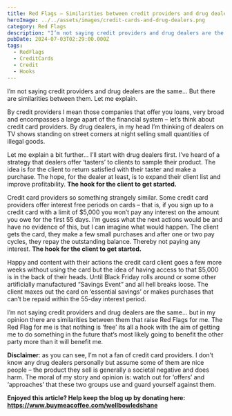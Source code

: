 ```yaml
---
title: Red Flags – Similarities between credit providers and drug dealers
heroImage: ../../assets/images/credit-cards-and-drug-dealers.png
category: Red Flags
description: "I’m not saying credit providers and drug dealers are the same… "
pubDate: 2024-07-03T02:29:00.000Z
tags:
  - RedFlags
  - CreditCards
  - Credit
  - Hooks
---
```

I’m not saying credit providers and drug dealers are the same… But there are similarities between them. Let me explain. 

By credit providers I mean those companies that offer you loans, very broad and encompasses a large apart of the financial system – let’s think about credit card providers. By drug dealers, in my head I’m thinking of dealers on TV shows standing on street corners at night selling small quantities of illegal goods. 

Let me explain a bit further… I’ll start with drug dealers first. I’ve heard of a strategy that dealers offer ‘tasters’ to clients to sample their product. The idea is for the client to return satisfied with their taster and make a purchase. The hope, for the dealer at least, is to expand their client list and improve profitability. **The hook for the client to get started.** 

Credit card providers so something strangely similar. Some credit card providers offer interest free periods on cards – that is, if you sign up to a credit card with a limit of $5,000 you won’t pay any interest on the amount you owe for the first 55 days. I’m guess what the next actions would be and have no evidence of this, but I can imagine what would happen. The client gets the card, they make a few small purchases and after one or two pay cycles, they repay the outstanding balance. Thereby not paying any interest. **The hook for the client to get started.**

Happy and content with their actions the credit card client goes a few more weeks without using the card but the idea of having access to that $5,000 is in the back of their heads. Until Black Friday rolls around or some other artificially manufactured “Savings Event” and all hell breaks loose. The client maxes out the card on ‘essential savings’ or makes purchases that can’t be repaid within the 55-day interest period.     

I’m not saying credit providers and drug dealers are the same… but in my opinion there are similarities between them that raise Red Flags for me. The Red Flag for me is that nothing is ‘free’ its all a hook with the aim of getting me to do something in the future that’s most likely going to benefit the other party more than it will benefit me. 

**Disclaimer**: as you can see, I’m not a fan of credit card providers. I don’t know any drug dealers personally but assume some of them are nice people – the product they sell is generally a societal negative and does harm. The moral of my story and opinion is: watch out for ‘offers’ and ‘approaches’ that these two groups use and guard yourself against them.



**Enjoyed this article? Help keep the blog up by donating here: https://www.buymeacoffee.com/wellbowledshane**
